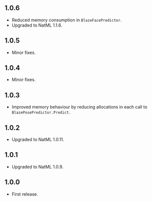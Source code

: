 ## 1.0.6
+ Reduced memory consumption in `BlazeFacePredictor`.
+ Upgraded to NatML 1.1.6.

## 1.0.5
+ Minor fixes.

## 1.0.4
+ Minor fixes.

## 1.0.3
+ Improved memory behaviour by reducing allocations in each call to `BlazePosePredictor.Predict`.

## 1.0.2
+ Upgraded to NatML 1.0.11.

## 1.0.1
+ Upgraded to NatML 1.0.9.

## 1.0.0
+ First release.